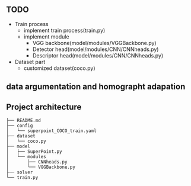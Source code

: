 ## TODO
* Train process
    * implement train process(train.py)
    * implement module
        * VGG backbone(model/modules/VGGBackbone.py)
        * Detector head(model/modules/CNN/CNNheads.py)
        * Descriptor head(model/modules/CNN/CNNheads.py)
* Dataset part
    * customized dataset(coco.py)


## data argumentation and homographt adapation

## Project architecture
```
├── README.md
├── config
│   └── superpoint_COCO_train.yaml
├── dataset
│   └── coco.py
├── model
│   ├── SuperPoint.py
│   └── modules
│       ├── CNNheads.py
│       └── VGGBackbone.py
├── solver
└── train.py
```